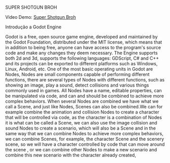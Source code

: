 SUPER SHOTGUN BROH

Video Demo: [Super Shotgun Broh](https://www.youtube.com/watch?v=Nvz6269tfv4)

Introdução a Godot Engine

Godot is a free, open source game engine, developed and maintained by the Godot Foundation, distributed under the MIT license, which means that in addition to being free, anyone can have access to the program's source code and make any changes they deem necessary. The Engine supports both 2d and 3d, supports the following languages: GDScript, C# and C++ and its projects can be exported to different platforms such as Windows, Linux, Android, etc.
One of the most basic operating units in Godot are Nodes, Nodes are small components capable of performing different functions, there are several types of Nodes with different functions, such as showing an image, play a sound, detect collisions and various things commonly used in games. All Nodes have a name, editable properties, can be manipulated via code, and can and should be combined to achieve more complex behaviors. When several Nodes are combined we have what we call a Scene, and just like Nodes, Scenes can also be combined.We can for example combine the animation and collision Nodes to create a character that will be controlled via code, as the character is a combination of Nodes it is what can be called a Scene, we can also use the image collision and sound Nodes to create a scenario, which will also be a Scene and in the same way that we can combine Nodes to achieve more complex behaviors, we can combine Scenes, for example, the character Scene and the scenery scene, so we will have a character controlled by code that can move around the scene , or we can combine other Nodes to make a new scenario and combine this new scenario with the character already created, 
